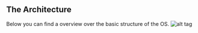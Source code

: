 ## <a name="Architecture"></a>The Architecture
Below you can find a overview over the basic structure of the OS.
![alt tag](https://raw.github.com/BRO-FHV/docs/master/images/architecture.png)
